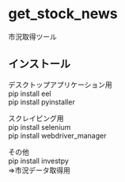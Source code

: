 # get_stock_news
市況取得ツール
  
## インストール
デスクトップアプリケーション用  
 pip install eel  
 pip install pyinstaller  
  
スクレイピング用  
 pip install selenium  
 pip install webdriver_manager  
  
その他  
 pip install investpy  
 ⇒市況データ取得用  
 